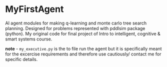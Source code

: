 # MyFirstAgent
AI agent modules for making q-learning and monte carlo tree search planning.
Designed for problems represented with pddlsim package (python).
My original code for final project of Intro to intelligent, cognitive & smart systems course.

**note** - `my_executive.py` is the to file run the agent but it is specifically meant for the excercise requirements and therefore use cautiously/ contact me for specific details.
